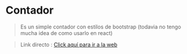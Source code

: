 # Contador

> Es un simple contador con estilos de bootstrap (todavia no tengo mucha idea de como usarlo en react)

> Link directo  : [Click aquí para ir a la web](https://vigorous-kirch-03a6b5.netlify.app/)